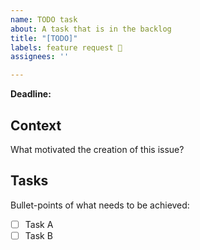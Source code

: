 ```yaml
---
name: TODO task
about: A task that is in the backlog
title: "[TODO]"
labels: feature request 📢
assignees: ''

---
```


**Deadline:** 

## Context

What motivated the creation of this issue?

## Tasks

Bullet-points of what needs to be achieved:
- [ ] Task A
- [ ] Task B
